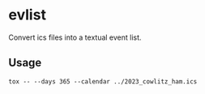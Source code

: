 # evlist

Convert ics files into a textual event list.

## Usage

```
tox -- --days 365 --calendar ../2023_cowlitz_ham.ics
```
